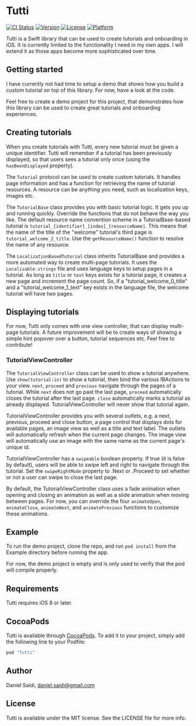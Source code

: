 # Tutti

[![CI Status](http://img.shields.io/travis/danielsaidi/Tutti.svg?style=flat)](https://travis-ci.org/danielsaidi/Tutti)
[![Version](https://img.shields.io/cocoapods/v/Tutti.svg?style=flat)](http://cocoapods.org/pods/Tutti)
[![License](https://img.shields.io/cocoapods/l/Tutti.svg?style=flat)](http://cocoapods.org/pods/Tutti)
[![Platform](https://img.shields.io/cocoapods/p/Tutti.svg?style=flat)](http://cocoapods.org/pods/Tutti)


Tutti is a Swift library that can be used to create tutorials and onboarding in
iOS. It is currently limited to the functionality I need in my own apps. I will
extend it as those apps become more sophisticated over time.



## Getting started

I have currently not had time to setup a demo that shows how you build a custom
tutorial on top of this library. For now, have a look at the code.

Feel free to create a demo project for this project, that demonstrates how this
library can be used to create great tutorials and onboarding experiences.



## Creating tutorials

When you create tutorials with Tutti, every new tutorial must be given a unique
identifier. Tutti will remember if a tutorial has been previously displayed, so
that users sees a tutorial only once (using the `hasBeenDisplayed` property).

The `Tutorial` protocol can be used to create custom tutorials. It handles page
information and has a function for retrieving the name of tutorial resources. A
resource can be anything you need, such as localization keys, images etc.

The `TutorialBase` class provides you with basic tutorial logic. It gets you up
and running quickly. Override the functions that do not behave the way you like.
The default resource name convention scheme in a TutorialBase-based tutorial is
`tutorial_[identifier]_[index]_[resourceName]`. This means that the name of the
title of the "welcome" tutorial's third page is `tutorial_welcome_2_title`. Use
the `getResourceName()` function to resolve the name of any resource.

The `LocalizationBasedTutorial` class inherits TutorialBase and provides a more
automated way to create multi-page tutorials. It uses the `Localizable.strings`
file and uses language keys to setup pages in a tutorial. As long as `title` or
`text` keys exists for a tutorial page, it creates a new page and increment the
page count. So, if a "tutorial_welcome_0_title" and a "tutorial_welcome_1_text"
key exists in the language file, the welcome tutorial will have two pages.



## Displaying tutorials

For now, Tutti only comes with one view controller, that can display multi-page
tutorials. A future improvement will be to create ways of showing a simple hint
popover over a button, tutorial sequences etc. Feel free to contribute!


### TutorialViewController

The `TutorialViewController` class can be used to show a tutorial anywhere. Use
`show(tutorial:in)` to show a tutorial, then bind the various IBActions to your
view. `next`, `proceed` and `previous` navigate through the pages of a tutorial.
While `next` does not go past the last page, `proceed` automatically closes the
tutorial after the last page. `close` automatically marks a tutorial as already
displayed. TutorialViewController will never show that tutorial again.

TutorialViewController provides you with several outlets, e.g. a next, previous,
proceed and close button, a page control that displays dots for available pages,
an image view as well as a title and text label. The outlets will automatically
refresh when the current page changes. The image view will automatically use an
image with the same name as the current page's unique id.

TutorialViewController has a `swipeable` boolean property. If true (it is false
by default), users will be able to swipe left and right to navigate through the
tutorial. Set the `swipeRightMode` property to .Next or .Proceed to set whether
or not a user can swipe to close the last page.

By default, the TutorialViewController class uses a fade animation when opening
and closing an animation as well as a slide animation when moving between pages.
For now, you can override the four `animateOpen`, `animateClose`, `animateNext`,
and `animatePrevious` functions to customize these animations.



## Example

To run the demo project, clone the repo, and run `pod install` from the Example
directory before running the app.

For now, the demo project is empty and is only used to verify that the pod will
compile properly.



## Requirements

Tutti requires iOS 8 or later.



## CocoaPods

Tutti is available through [CocoaPods](http://cocoapods.org). To add it to your
project, simply add the following line to your Podfile:

```ruby
pod "Tutti"
```



## Author

Daniel Saidi, daniel.saidi@gmail.com



## License

Tutti is available under the MIT license. See the LICENSE file for more info.
